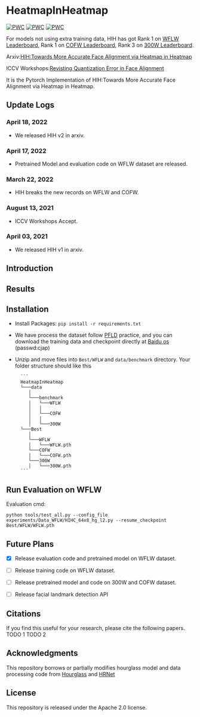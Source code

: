 # HeatmapInHeatmap
[![PWC](https://img.shields.io/endpoint.svg?url=https://paperswithcode.com/badge/hih-towards-more-accurate-face-alignment-via/face-alignment-on-wflw)](https://paperswithcode.com/sota/face-alignment-on-wflw?p=hih-towards-more-accurate-face-alignment-via)
[![PWC](https://img.shields.io/endpoint.svg?url=https://paperswithcode.com/badge/hih-towards-more-accurate-face-alignment-via/face-alignment-on-cofw)](https://paperswithcode.com/sota/face-alignment-on-cofw?p=hih-towards-more-accurate-face-alignment-via)
[![PWC](https://img.shields.io/endpoint.svg?url=https://paperswithcode.com/badge/hih-towards-more-accurate-face-alignment-via/face-alignment-on-300w)](https://paperswithcode.com/sota/face-alignment-on-300w?p=hih-towards-more-accurate-face-alignment-via)

For models not using extra training data, HIH has got Rank 1 on [WFLW Leaderboard](https://paperswithcode.com/sota/face-alignment-on-wflw), Rank 1 on [COFW Leaderboard](https://paperswithcode.com/sota/face-alignment-on-cofw), Rank 3 on [300W Leaderboard](https://paperswithcode.com/sota/face-alignment-on-300w).

Arxiv:[HIH:Towards More Accurate Face Alignment via Heatmap in Heatmap](https://arxiv.org/abs/2104.03100) 

ICCV Workshops:[Revisting Quantization Error in Face Alignment](https://openaccess.thecvf.com/content/ICCV2021W/MFR/papers/Lan_Revisting_Quantization_Error_in_Face_Alignment_ICCVW_2021_paper.pdf)


It is the Pytorch Implementation of HIH:Towards More Accurate Face Alignment via Heatmap in Heatmap.

## Update Logs

### April 18, 2022

* We released HIH v2 in arxiv.

### April 17, 2022

* Pretrained Model and evaluation code on WFLW dataset are released.

### March 22, 2022

* HIH breaks the new records on WFLW and COFW.

### August 13, 2021

* ICCV Workshops Accept.

### April 03, 2021

* We released HIH v1 in arxiv.

## Introduction


## Results


## Installation

* Install Packages: ```pip install -r requirements.txt``` 

* We have process the dataset follow [PFLD](https://github.com/guoqiangqi/PFLD) practice, and you can download the training data and checkpoint directly at [Baidu os](https://pan.baidu.com/s/1QESuPhP9d6TUVySNBqQcZw) (passwd:cjap)

* Unzip and move files into ```Best/WFLW``` and ```data/benchmark``` directory. Your folder structure should like this

        ```
        HeatmapInHeatmap
        └───data
           │
           └───benchmark
           │   └───WFLW
           │   │
           │   └───COFW
           │   │     
           │   └───300W
        └───Best
           │
           └───WFLW
           │   └───WFLW.pth
           └───COFW
           │   └───COFW.pth
           └───300W
           │   └───300W.pth
        ```


## Run Evaluation on WFLW

Evaluation cmd:

    python tools/test_all.py --config_file experiments/Data_WFLW/HIHC_64x8_hg_l2.py --resume_checkpoint Best/WFLW/WFLW.pth

## Future Plans
- [x] Release evaluation code and pretrained model on WFLW dataset.

- [ ] Release training code on WFLW dataset.
 
- [ ] Release pretrained model and code on 300W and COFW dataset.

- [ ] Release facial landmark detection API

## Citations
If you find this useful for your research, please cite the following papers.
TODO 1
TODO 2

## Acknowledgments
This repository borrows or partially modifies hourglass model and data processing code from [Hourglass](https://github.com/raymon-tian/hourglass-facekeypoints-detection) and [HRNet](https://github.com/HRNet/HRNet-Facial-Landmark-Detection)

## License
This repository is released under the Apache 2.0 license.



